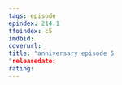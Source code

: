 ```yaml
---
tags: episode
epindex: 214.1
tfoindex: c5
imdbid: 
coverurl: 
title: "anniversary episode 5
"releasedate: 
rating: 
---
```


